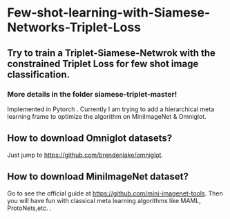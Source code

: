 # Few-shot-learning-with-Siamese-Networks-Triplet-Loss
## Try to train a Triplet-Siamese-Netwrok with the constrained Triplet Loss for few shot image classification.
### More details in the folder siamese-triplet-master!

Implemented in Pytorch .
Currently I am trying to add a hierarchical meta learning frame to optimize the algorithm on MiniImageNet & Omniglot.

## How to download Omniglot datasets?
Just jump to https://github.com/brendenlake/omniglot.

## How to download MiniImageNet dataset?
Go to see the official guide at https://github.com/mini-imagenet-tools.
Then you will have fun with classical meta learning algorithms like MAML, ProtoNets,etc.
.


